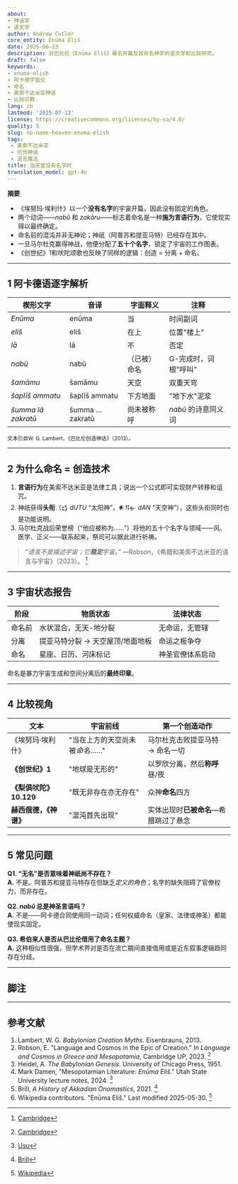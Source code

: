 ```yaml
---
about:
- 神话学
- 语文学
author: Andrew Cutler
core_entity: Enūma Eliš
date: 2025-06-23
description: 对巴比伦《Enūma Eliš》著名开篇及其命名神学的语文学和比较研究。
draft: false
keywords:
- enuma-elish
- 阿卡德宇宙论
- 命名
- 美索不达米亚神话
- 比较宗教
lang: zh
lastmod: '2025-07-13'
license: https://creativecommons.org/licenses/by-sa/4.0/
quality: 5
slug: no-name-heaven-enuma-elish
tags:
 - 美索不达米亚
 - 创世神话
 - 语言魔法
title: 当天堂没有名字时
translation_model: gpt-4o
---
```


**摘要**

- 《埃努玛·埃利什》以一个**没有名字**的宇宙开篇，因此没有固定的角色。
- 两个动词——*nabû* 和 *zakāru*——标志着命名是一种**施为言语行为**，它使现实得以最终确定。
- 命名前的混沌并非无神论；神祇（阿普苏和提亚马特）已经存在其中。
- 一旦马尔杜克赢得神战，他便分配了**五十个名字**，锁定了宇宙的工作图表。
- 《创世纪》1和吠陀颂歌也反映了同样的逻辑：创造 = 分离 + 命名。

---

## 1 阿卡德语逐字解析

| 楔形文字 | 音译 | 字面释义 | 注释 |
|-----------|-----------------|---------------|------|
| *Enūma* | enūma | 当 | 时间副词 |
| *eliš* | eliš | 在上 | 位置"楼上" |
| *lā* | lā | 不 | 否定 |
| *nabû* | nabû | （已被）命名 | G-完成时，词根"呼叫" |
| *šamāmu* | šamāmu | 天空 | 双重天穹 |
| *šaplīš ammatu* | šaplīš ammatu | 下方地面 | "地下水"泥浆 |
| *šumma lā zakratū* | šumma … zakratū | 尚未被称呼 | *nabû* 的诗意同义词 |

<small>文本引自W. G. Lambert，《巴比伦创造神话》（2013）。</small>

---

## 2 为什么命名 = 创造技术

1. **言语行为**在美索不达米亚是法律工具；说出一个公式即可实现财产转移和诅咒。
2. 神祇获得**头衔**（𒌓 *dUTU* “太阳神”，𒀭𒀀𒉡 *dAN* “天空神”），这些头衔同时也是功能说明。
3. 马尔杜克战后荣誉榜（“他应被称为……”）将他的五十个名字与领域——风、医学、正义——联系起来，祭司可以据此进行祈祷。

> *“语言不是描述宇宙；它**稳定**宇宙。”* —Robson，《希腊和美索不达米亚的语言与宇宙》（2023）。 [^oai1]

---

## 3 宇宙状态报告

| 阶段 | 物质状态 | 法律状态 |
|-------|-----------------|--------------|
| 命名前 | 水状混合，无天-地分裂 | 无命运，无管辖 |
| 分离 | 提亚马特分裂 → 天空屋顶/地面地板 | 命运之板争夺 |
| 命名 | 星座、日历、河床标记 | 神圣官僚体系启动 |

命名是暴力宇宙生成和空间分离后的**最终印章**。

---

## 4 比较视角

| 文本 | 宇宙前线 | 第一个创造动作 |
|------|-----------------|---------------------|
| 《埃努玛·埃利什》 | "当在上方的天空尚未被*命名*……" | 马尔杜克击败提亚马特 → 命名一切 |
| **《创世纪》1** | "地球是无形的" | 以罗欣分离，然后**称呼**昼/夜 |
| **《梨俱吠陀》10.129** | "既无非存在亦无存在" | 众神**命名**四方 |
| **赫西俄德，《神谱》** | "混沌首先出现" | 实体出现时**已被命名**—希腊跳过了悬念 |

---

## 5 常见问题

**Q1. “无名”是否意味着神祇尚不存在？**  
**A.** 不是。阿普苏和提亚马特存在但缺乏*定义的角色*；名字的缺失阻碍了官僚权力，而非存在。

**Q2. *nabû* 总是神圣言语吗？**  
**A.** 不是——阿卡德合同使用同一动词；任何权威命名（皇家、法律或神圣）都能使现实固定。

**Q3. 希伯来人是否从巴比伦借用了命名主题？**  
**A.** 这种相似性很强，但学术界对是否在流亡期间直接借用或是近东叙事逻辑趋同存在分歧。

---

## 脚注

[^oai1]: [Cambridge](https://www.cambridge.org/core/books/language-and-cosmos-in-greece-and-mesopotamia/language-and-cosmos-in-the-epic-of-creation/F9C41567F74F95C1F57304FBEDC150A7)
[^oai2]: [Cambridge](https://www.cambridge.org/core/books/language-and-cosmos-in-greece-and-mesopotamia/language-and-cosmos-in-the-epic-of-creation/F9C41567F74F95C1F57304FBEDC150A7)
[^oai3]: [Usu](https://www.usu.edu/markdamen/ane/lectures/10.1.pdf)
[^oai4]: [Brill](https://brill.com/display/book/edcoll/9789004445215/BP000013.xml?language=en&srsltid=AfmBOootbSkXcBgdsX5fKz0oBE4GJjIznG0rbP0jDY2pSQ6IE6zQ4K5b)
[^oai5]: [Wikipedia](https://en.wikipedia.org/wiki/En%C5%ABma_Eli%C5%A1)
[^1]: Lambert，《巴比伦创造神话》（2013）第231页。
[^2]: Robson，《希腊和美索不达米亚的语言与宇宙》（剑桥，2023）。
[^3]: Heidel，《巴比伦创世记》（1951）第2章。

---

## 参考文献

1. Lambert, W. G. *Babylonian Creation Myths*. Eisenbrauns, 2013.
2. Robson, E. "Language and Cosmos in the Epic of Creation." In *Language and Cosmos in Greece and Mesopotamia*, Cambridge UP, 2023. [^oai2]
3. Heidel, A. *The Babylonian Genesis*. University of Chicago Press, 1951.
4. Mark Damen, "Mesopotamian Literature: *Enūma Eliš*." Utah State University lecture notes, 2024. [^oai3]
5. Brill, *A History of Akkadian Onomastics*, 2021. [^oai4]
6. Wikipedia contributors. "Enūma Eliš." Last modified 2025-05-30. [^oai5]